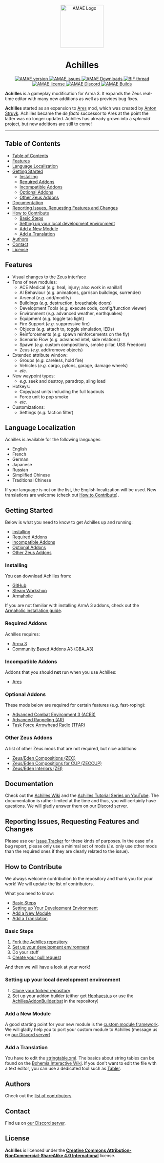 <p align="center">
    <img src="https://github.com/ArmaAchilles/AresModAchillesExpansion/blob/master/Pictures/logo/achilles_logo_whiteBackground.png" width="140" alt="AMAE Logo">
    <h1 align="center">Achilles</h1>
</p>

<p align="center">
    <a href="https://github.com/ArmaAchilles/Achilles/releases/latest">
        <img src="https://img.shields.io/github/release/ArmaAchilles/Achilles.svg?label=Version&colorB=007EC6&style=flat-square" alt="AMAE version">
    </a>
    <a href="https://github.com/ArmaAchilles/Achilles/issues">
        <img src="https://img.shields.io/github/issues-raw/ArmaAchilles/Achilles.svg?style=flat-square&label=Issues" alt="AMAE issues">
    </a>
    <a href="https://github.com/ArmaAchilles/Achilles/releases">
        <img src="https://img.shields.io/github/downloads/ArmaAchilles/Achilles/total.svg?label=GitHub%20Downloads&colorB=brightgreen&style=flat-square" alt="AMAE Downloads">
    </a>
    <a href="https://forums.bistudio.com/forums/topic/191113-ares-mod-achilles-expansion/">
        <img src="https://img.shields.io/badge/BIF-Thread-lightgrey.svg?style=flat-square" alt="BIF thread">
    </a>
    <a href="https://github.com/ArmaAchilles/Achilles/blob/master/LICENSE">
        <img src="https://img.shields.io/badge/License-CC%20BY--NC--SA%204.0-orange.svg?style=flat-square" alt="AMAE license">
    </a>
    <a href="https://discord.gg/kN7Jnhr">
        <img src="https://img.shields.io/discord/364823341506363392.svg?label=Discord&style=flat-square&colorB=7683D5" alt="AMAE Discord">
    </a>
    <a href="https://www.travis-ci.org/ArmaAchilles/Achilles">
        <img src="https://img.shields.io/travis/ArmaAchilles/Achilles.svg?style=flat-square&label=Build" alt="AMAE Builds">
    </a>
</p>

**Achilles** is a gameplay modification for Arma 3. It expands the Zeus real-time editor with many new additions as well as provides bug fixes.

**Achilles** started as an expansion to [Ares](https://github.com/astruyk/Ares) mod, which was created by [Anton Struyk](https://github.com/astruyk). Achilles became the _de facto_ successor to Ares at the point the latter was no longer updated. Achilles has already grown into a _splendid_ project, but new additions are still to come! 

* * *

## Table of Contents
- [Table of Contents](#table-of-contents)
- [Features](#features)
- [Language Localization](#language-localization)
- [Getting Started](#getting-started)
	- [Installing](#installing)
	- [Required Addons](#required-addons)
	- [Incompatible Addons](#incompatible-addons)
	- [Optional Addons](#optional-addons)
	- [Other Zeus Addons](#other-zeus-addons)
- [Documentation](#documentation)
- [Reporting Issues, Requesting Features and Changes](#reporting-issues-requesting-features-and-changes)
- [How to Contribute](#how-to-contribute)
	- [Basic Steps](#basic-steps)
	- [Setting up your local development environment](#setting-up-your-local-development-environment)
	- [Add a New Module](#add-a-new-module)
	- [Add a Translation](#add-a-translation)
- [Authors](#authors)
- [Contact](#contact)
- [License](#license)

## Features
- Visual changes to the Zeus interface
- Tons of new modules:
    - ACE Medical (_e.g._ heal, injury; also work in vanilla!)
    - AI Behaviour (_e.g._ animations, garrison buildings, surrender)
    - Arsenal (_e.g._ add/modify)
    - Buildings (_e.g._ destruction, breachable doors)
    - Development Tools (_e.g._ execute code, config/function viewer)
    - Environment (_e.g._ advanced weather, earthquakes)
    - Equipment (_e.g._ toggle tac light)
    - Fire Support (_e.g._ suppressive fire)
    - Objects (_e.g._ attach to, toggle simulation, IEDs)
    - Reinforcements (_e.g._ spawn reinforcements on the fly)
    - Scenario Flow (_e.g._ advanced intel, side relations)
    - Spawn (_e.g._ custom compositions, smoke pillar, USS Freedom)
    - Zeus (_e.g._ add/remove objects)
- Extended attribute window:
    - Groups (_e.g._ careless, hold fire)
    - Vehicles (_e.g._ cargo, pylons, garage, damage wheels)
    - _etc._
- New waypoint types:
    - _e.g._ seek and destroy, paradrop, sling load
- Hotkeys:
    - Copy/past units including the full loadouts
    - Force unit to pop smoke
    - _etc._
- Customizations:
    - Settings (_e.g._ faction filter)

## Language Localization
Achilles is available for the following languages:
- English
- French
- German
- Japanese
- Russian
- Simplified Chinese
- Traditional Chinese

If your language is not on the list, the English localization will be used. New translations are welcome (check out [How to Contribute](##how-to-contribute)).

## Getting Started
Below is what you need to know to get Achilles up and running:
- [Installing](#installing)
- [Required Addons](#required-addons)
- [Incompatible Addons](#incompatible-addons)
- [Optional Addons](#optional-addons)
- [Other Zeus Addons](#other-zeus-addons)

### Installing
You can download Achilles from:
- [GitHub](https://github.com/ArmaAchilles/AresModAchillesExpansion/releases)
- [Steam Workshop](http://steamcommunity.com/sharedfiles/filedetails/?id=723217262)
- [Armaholic](http://www.armaholic.com/page.php?id=31235)

If you are not familiar with installing ArmA 3 addons, check out the [Armaholic installation guide](http://www.armaholic.com/page.php?id=29755).

### Required Addons
Achilles requires:
- [Arma 3](http://arma3.com/)
- [Community Based Addons A3 (CBA_A3)](https://github.com/CBATeam/CBA_A3/releases)

### Incompatible Addons
Addons that you should **not** run when you use Achilles:
- [Ares](https://github.com/astruyk/Ares)

### Optional Addons
These mods below are required for certain features (e.g. fast-roping):
- [Advanced Combat Environment 3 (ACE3)](https://github.com/acemod/ACE3/)
- [Advanced Rappeling (AR)](https://github.com/sethduda/AdvancedRappelling)
- [Task Force Arrowhead Radio (TFAR)](https://github.com/michail-nikolaev/task-force-arma-3-radio)

### Other Zeus Addons
A list of other Zeus mods that are not required, but nice additions:
- [Zeus/Eden Compositions (ZEC)](https://github.com/LISTINGS09/ZEC)
- [Zeus/Eden Compositions for CUP (ZECCUP)](https://github.com/LISTINGS09/ZECCUP)
- [Zeus/Eden Interiors (ZEI)](https://github.com/LISTINGS09/ZEI)

## Documentation
Check out the [Achilles Wiki](https://github.com/ArmaAchilles/Achilles/wiki) and the [Achilles Tutorial Series on YouTube](https://www.youtube.com/watch?v=qjD2GX9rCA4&list=PL7del_lBYPTTNEmfPfzKVHxRx8Vx8DxHg). The documentation is rather limited at the time and thus, you will certainly have questions. We will gladly answer them on [our Discord server](https://discord.gg/kN7Jnhr).

## Reporting Issues, Requesting Features and Changes
Please use our [Issue Tracker](https://github.com/ArmaAchilles/Achilles/issues) for these kinds of purposes.
In the case of a bug report, please only use a minimal set of mods (_i.e._ only use other mods than the required ones if they are clearly related to the issue).

## How to Contribute
We always welcome contribution to the repository and thank you for your work! We will update the list of contributors.

What you need to know:
- [Basic Steps](#basic-steps)
- [Setting up Your Development Environment](#setting-up-your-local-development-environment)
- [Add a New Module](#add-a-new-module)
- [Add a Translation](#add-a-translation)

### Basic Steps
1. [Fork the Achilles repository](https://github.com/ArmaAchilles/Achilles/fork)
2. [Set up your development environment](#setting-up-your-local-development-environment)
3. Do your stuff
4. [Create your pull request](https://help.github.com/articles/creating-a-pull-request-from-a-fork/)

And then we will have a look at your work!

### Setting up your local development environment
1. [Clone your forked repository](https://help.github.com/articles/cloning-a-repository/)
2. Set up your addon builder (either get [Hephaestus](https://github.com/ArmaAchilles/Hephaestus) or use the [AchillesAddonBuilder.bat](https://github.com/ArmaAchilles/Achilles/blob/master/tools/AchillesAddonBuilder.bat.example ) in the repository)

### Add a New Module
A good starting point for your new module is the [custom module framework](https://github.com/ArmaAchilles/Achilles/wiki/Custom-Modules).
We will gladly help you to port your custom module to Achilles (message us on [our Discord server](https://discord.gg/kN7Jnhr)).

### Add a Translation
You have to edit the [stringtable.xml](https://github.com/ArmaAchilles/Achilles/blob/master/%40AresModAchillesExpansion/addons/language_f/stringtable.xml). The basics about string tables can be found on the [Bohemia Interactive Wiki](https://community.bistudio.com/wiki/Stringtable.xml). If you don't want to edit the file with a text editor, you can use a dedicated tool such as [Tabler](http://www.armaholic.com/page.php?id=26320).

## Authors
Check out the [list of contributors](https://github.com/ArmaAchilles/AresModAchillesExpansion/blob/master/%40AresModAchillesExpansion/credits.md).

## Contact
Find us on [our Discord server](https://discord.gg/kN7Jnhr).

## License
**Achilles** is licensed under the **[Creative Commons Attribution-NonCommercial-ShareAlike 4.0 International](https://github.com/ArmaAchilles/AresModAchillesExpansion/blob/master/LICENSE)** license.
